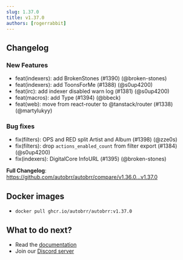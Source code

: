 ```yaml
---
slug: 1.37.0
title: v1.37.0
authors: [rogerrabbit]
---
```


## Changelog

### New Features

- feat(indexers): add BrokenStones (#1390) (@broken-stones)
- feat(indexers): add ToonsForMe (#1388) (@s0up4200)
- feat(irc): add indexer disabled warn log (#1381) (@s0up4200)
- feat(macros): add Type (#1394) (@bbeck)
- feat(web): move from react-router to @tanstack/router (#1338) (@martylukyy)

### Bug fixes

- fix(filters): OPS and RED split Artist and Album (#1398) (@zze0s)
- fix(filters): drop `actions_enabled_count` from filter export (#1384) (@s0up4200)
- fix(indexers): DigitalCore InfoURL (#1395) (@broken-stones)

**Full Changelog**: https://github.com/autobrr/autobrr/compare/v1.36.0...v1.37.0

## Docker images

- `docker pull ghcr.io/autobrr/autobrr:v1.37.0`

## What to do next?

- Read the [documentation](https://autobrr.com)
- Join our [Discord server](https://discord.gg/WQ2eUycxyT)
